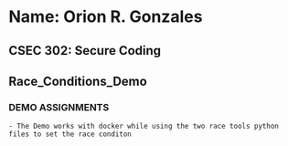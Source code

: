 # Name: Orion R. Gonzales
## CSEC 302: Secure Coding
## Race_Conditions_Demo

### DEMO ASSIGNMENTS
	- The Demo works with docker while using the two race tools python files to set the race conditon